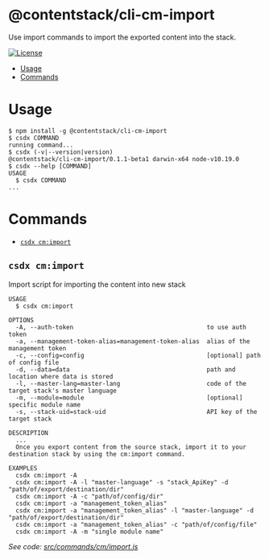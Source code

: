 @contentstack/cli-cm-import
=================================

Use import commands to import the exported content into the stack.

[![License](https://img.shields.io/npm/l/@contentstack/contentstack-import.svg)](https://github.com/contentstack/cli/blob/master/package.json)

<!-- toc -->
* [Usage](#usage)
* [Commands](#commands)
<!-- tocstop -->
# Usage
<!-- usage -->
```sh-session
$ npm install -g @contentstack/cli-cm-import
$ csdx COMMAND
running command...
$ csdx (-v|--version|version)
@contentstack/cli-cm-import/0.1.1-beta1 darwin-x64 node-v10.19.0
$ csdx --help [COMMAND]
USAGE
  $ csdx COMMAND
...
```
<!-- usagestop -->
# Commands
<!-- commands -->
* [`csdx cm:import`](#csdx-cmimport)

## `csdx cm:import`

Import script for importing the content into new stack

```
USAGE
  $ csdx cm:import

OPTIONS
  -A, --auth-token                                     to use auth token
  -a, --management-token-alias=management-token-alias  alias of the management token
  -c, --config=config                                  [optional] path of config file
  -d, --data=data                                      path and location where data is stored
  -l, --master-lang=master-lang                        code of the target stack's master language
  -m, --module=module                                  [optional] specific module name
  -s, --stack-uid=stack-uid                            API key of the target stack

DESCRIPTION
  ...
  Once you export content from the source stack, import it to your destination stack by using the cm:import command.

EXAMPLES
  csdx cm:import -A
  csdx cm:import -A -l "master-language" -s "stack_ApiKey" -d "path/of/export/destination/dir"
  csdx cm:import -A -c "path/of/config/dir"
  csdx cm:import -a "management_token_alias"
  csdx cm:import -a "management_token_alias" -l "master-language" -d "path/of/export/destination/dir"
  csdx cm:import -a "management_token_alias" -c "path/of/config/file"
  csdx cm:import -A -m "single module name"
```

_See code: [src/commands/cm/import.js](https://github.com/contentstack/cli/blob/v0.1.1-beta1/packages/contentstack-import/src/commands/cm/import.js)_
<!-- commandsstop -->
